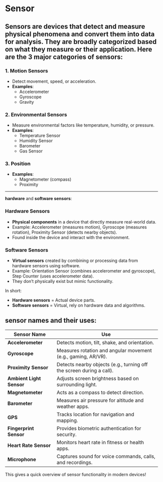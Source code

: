 # Sensor 
Sensors are devices that detect and measure physical phenomena and convert them into data for analysis. They are broadly categorized based on what they measure or their application. Here are the 
**3 major categories of sensors**:
---

### 1. **Motion Sensors**  
   - Detect movement, speed, or acceleration.  
   - **Examples**:  
     - Accelerometer  
     - Gyroscope  
     - Gravity 

### 2. **Environmental Sensors**  
   - Measure environmental factors like temperature, humidity, or pressure.  
   - **Examples**:  
     - Temperature Sensor  
     - Humidity Sensor  
     - Barometer  
     - Gas Sensor 

### 3. **Position**    
   - **Examples**:  
     - Magnetometer (compass)  
     - Proximity 

---

**hardware** and **software sensors**:  

### **Hardware Sensors**  
- **Physical components** in a device that directly measure real-world data.  
- Example: Accelerometer (measures motion), Gyroscope (measures rotation), Proximity Sensor (detects nearby objects).  
- Found inside the device and interact with the environment.  

### **Software Sensors**  
- **Virtual sensors** created by combining or processing data from hardware sensors using software.  
- Example: Orientation Sensor (combines accelerometer and gyroscope), Step Counter (uses accelerometer data).  
- They don’t physically exist but mimic functionality.  

In short:  
- **Hardware sensors** = Actual device parts.  
- **Software sensors** = Virtual, rely on hardware data and algorithms.  

##  **sensor names** and their **uses**:

| **Sensor Name**        | **Use**                                                                 |
|-------------------------|-------------------------------------------------------------------------|
| **Accelerometer**       | Detects motion, tilt, shake, and orientation.                          |
| **Gyroscope**           | Measures rotation and angular movement (e.g., gaming, AR/VR).         |
| **Proximity Sensor**    | Detects nearby objects (e.g., turning off the screen during a call).   |
| **Ambient Light Sensor**| Adjusts screen brightness based on surrounding light.                 |
| **Magnetometer**        | Acts as a compass to detect direction.                                |
| **Barometer**           | Measures air pressure for altitude and weather apps.                 |
| **GPS**                 | Tracks location for navigation and mapping.                          |
| **Fingerprint Sensor**  | Provides biometric authentication for security.                      |
| **Heart Rate Sensor**   | Monitors heart rate in fitness or health apps.                       |
| **Microphone**          | Captures sound for voice commands, calls, and recordings.            |

This gives a quick overview of sensor functionality in modern devices!


